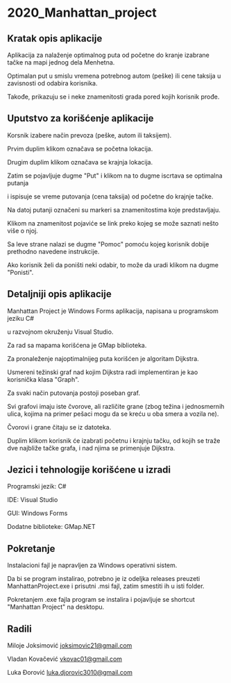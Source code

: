 # 2020_Manhattan_project

Kratak opis aplikacije
-----------------

Aplikacija za nalaženje optimalnog puta od početne do kranje izabrane tačke na mapi jednog dela Menhetna.

Optimalan put u smislu vremena potrebnog autom (peške) ili cene taksija u zavisnosti od odabira korisnika.

Takođe, prikazuju se i neke znamenitosti grada pored kojih korisnik prođe.

Uputstvo za korišćenje aplikacije
-----------------

Korsnik izabere način prevoza (peške, autom ili taksijem).

Prvim duplim klikom označava se početna lokacija.

Drugim duplim klikom označava se krajnja lokacija.

Zatim se pojavljuje dugme "Put" i klikom na to dugme iscrtava se optimalna putanja

i ispisuje se vreme putovanja (cena taksija) od početne do krajnje tačke.

Na datoj putanji označeni su markeri sa znamenitostima koje predstavljaju.

Klikom na znamenitost pojaviće se link preko kojeg se može saznati nešto više o njoj.

Sa leve strane nalazi se dugme "Pomoc" pomoću kojeg korisnik dobije prethodno navedene instrukcije.

Ako korisnik želi da poništi neki odabir, to može da uradi klikom na dugme "Ponisti".

Detaljniji opis aplikacije
-----------------

Manhattan Project je Windows Forms aplikacija, napisana u programskom jeziku C#

u razvojnom okruženju Visual Studio.

Za rad sa mapama korišćena je GMap biblioteka.

Za pronaleženje najoptimalnijeg puta korišćen je algoritam Dijkstra.

Usmereni težinski graf nad kojim Dijkstra radi implementiran je kao korisnička klasa "Graph".

Za svaki način putovanja postoji poseban graf. 

Svi grafovi imaju iste čvorove, ali različite grane (zbog težina i jednosmernih ulica, kojima
na primer pešaci mogu da se kreću u oba smera a vozila ne).

Čvorovi i grane čitaju se iz datoteka. 

Duplim klikom korisnik će izabrati početnu i krajnju tačku, od kojih se traže dve najbliže tačke grafa,
i nad njima se primenjuje Dijkstra.

Jezici i tehnologije korišćene u izradi
-----------------

Programski jezik: C#

IDE: Visual Studio

GUI: Windows Forms

Dodatne biblioteke: GMap.NET

Pokretanje
-----------------

Instalacioni fajl je napravljen za Windows operativni sistem.

Da bi se program instalirao, potrebno je iz odeljka releases preuzeti ManhattanProject.exe i prisutni .msi fajl, zatim smestiti ih u isti folder.

Pokretanjem .exe fajla program se instalira i pojavljuje se shortcut "Manhattan Project" na desktopu. 

Radili
-----------------

Miloje Joksimović   joksimovic21@gmail.com

Vladan Kovačević    vkovac01@gmail.com

Luka Đorović        luka.djorovic3010@gmail.com
